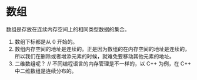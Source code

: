 # 数组

数组是存放在连续内存空间上的相同类型数据的集合。

1. 数组下标都是从 0 开始的。
2. 数组内存空间的地址是连续的。正是因为数组的在内存空间的地址是连续的，所以我们在删除或者增添元素的时候，就难免要移动其他元素的地址。
3. 二维数组呢？ // 不同编程语言的内存管理是不一样的，以 C++ 为例，在 C++ 中二维数组是连续分布的。
